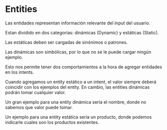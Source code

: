 # Entities
Las entidades representan información relevante del input del usuario.

Estan dividido en dos categorías: dinámicas (Dynamic) y estáticas (Static). 

Las estáticas deben ser cargadas de sinónimos o patrones.

Las dinámicas son simbólicas, por lo que no se le puede cargar ningún ejemplo.

Esto nos permite tener dos comportamientos a la hora de agregar entidades en los intents.

Cuando agregamos un entity estático a un intent, el valor siempre deberá coincidir con los ejemplos del entity. En cambio, las entities dinámicas podrán tomar cualquier valor.

Un gran ejemplo para una entity dinámica sería el nombre, donde no sabemos que valor puede tomar.

Un ejemplo para una entity estática sería un producto, donde podemos indicarle cuales son los productos existentes.
